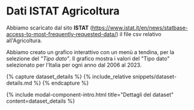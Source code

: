 # Dati ISTAT Agricoltura

Abbiamo scaricato dal sito <b>ISTAT</b> (https://www.istat.it/en/news/statbase-access-to-most-frequently-requested-data/) il file csv relativo all'Agricoltura.

Abbiamo creato un grafico interattivo con un menù a tendina, per la selezione del _"Tipo dato"_. Il grafico mostra i valori del "Tipo dato" selezionato per l'Italia per ogni anno dal 2006 al 2023.

{% capture dataset_details %}
{% include_relative snippets/dataset-details.md %}
{% endcapture %}

{% include modal-component-intro.html title="Dettagli del dataset" content=dataset_details %}